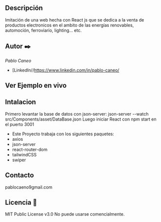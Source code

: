 ## Descripción
Imitación de una web hecha con React js que se dedica a la venta de productos electronicos en el ambito de las energías renovables, automoción, ferroviario, lighting... etc.

## Autor ✒️
*Pablo Caneo*
* [LinkedIn//https://www.linkedin.com/in/pablo-caneo/

## Ver Ejemplo en vivo

## Intalacion
Primero levantar la base de datos con json-server: json-server --watch src/Components/asset/DataBase.json
Luego iniciar React con npm start en el puerto 3001
* Este Proyecto trabaja con los siguientes paquetes: 
* axios
* json-server
* react-router-dom
* tailwindCSS
* swiper

## Contacto
pablocaeno9gmail.com

## Licencia 📄
MIT Public License v3.0
No puede usarse comencialmente.

